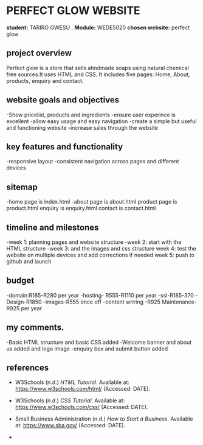 # PERFECT GLOW WEBSITE
**student:** TARIRO GWESU . **Module:** WEDE5020
**chosen website:** perfect glow

## project overview
Perfect glow is a store that sells ahndmade soaps using natural chemical free sources.It uses HTML and CSS. It includes five pages: Home, About, products, enquiry and contact.

## website goals and objectives
-Show pricelist, products and ingredients 
-ensure user experince is excellent 
-allow easy usage and easy navigation
-create a simple but useful and functioning website
-increase sales through the website


## key features and functionality
-responsive layout
-consistent navigation across pages and different devices

## sitemap
-home page is index.html
-about page is about.html
product page is product.html
enquiry is enquiry.html
contact is contact.html

## timeline and milestones
-week 1: planning pages and website structure
-week 2: start with the HTML structure
-week 3: and the images and css structure 
week 4: test the website on multiple devices and add corrections if needed
week 5: push to github and launch

## budget
-domain:R185-R280 per year
-hosting- R555-R1110 per year
-ssl-R185-370
-Design-R1850
-images-R555 once off
-content wriring -R925
Maintenance- R925 per year

## my comments.
-Basic HTML structure and basic CSS added
-Welcome banner and about us added and logo image
-enquiry box and submit button added

## references 
- W3Schools (n.d.) *HTML Tutorial*. Available at: https://www.w3schools.com/html/ (Accessed: DATE).
- W3Schools (n.d.) *CSS Tutorial*. Available at: https://www.w3schools.com/css/ (Accessed: DATE).
- Small Business Administration (n.d.) *How to Start a Business*. Available at: https://www.sba.gov/ (Accessed: DATE).







-
